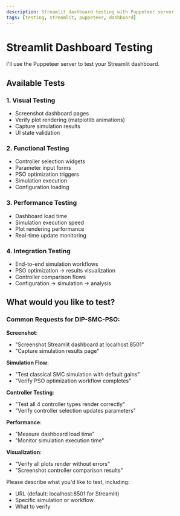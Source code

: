 ```yaml
---
description: Streamlit dashboard testing with Puppeteer server
tags: [testing, streamlit, puppeteer, dashboard]
---
```


# Streamlit Dashboard Testing

I'll use the Puppeteer server to test your Streamlit dashboard.

## Available Tests

### 1. **Visual Testing**
- Screenshot dashboard pages
- Verify plot rendering (matplotlib animations)
- Capture simulation results
- UI state validation

### 2. **Functional Testing**
- Controller selection widgets
- Parameter input forms
- PSO optimization triggers
- Simulation execution
- Configuration loading

### 3. **Performance Testing**
- Dashboard load time
- Simulation execution speed
- Plot rendering performance
- Real-time update monitoring

### 4. **Integration Testing**
- End-to-end simulation workflows
- PSO optimization → results visualization
- Controller comparison flows
- Configuration → simulation → analysis

## What would you like to test?

### Common Requests for DIP-SMC-PSO:

**Screenshot**:
- "Screenshot Streamlit dashboard at localhost:8501"
- "Capture simulation results page"

**Simulation Flow**:
- "Test classical SMC simulation with default gains"
- "Verify PSO optimization workflow completes"

**Controller Testing**:
- "Test all 4 controller types render correctly"
- "Verify controller selection updates parameters"

**Performance**:
- "Measure dashboard load time"
- "Monitor simulation execution time"

**Visualization**:
- "Verify all plots render without errors"
- "Screenshot controller comparison results"

Please describe what you'd like to test, including:
- URL (default: localhost:8501 for Streamlit)
- Specific simulation or workflow
- What to verify

